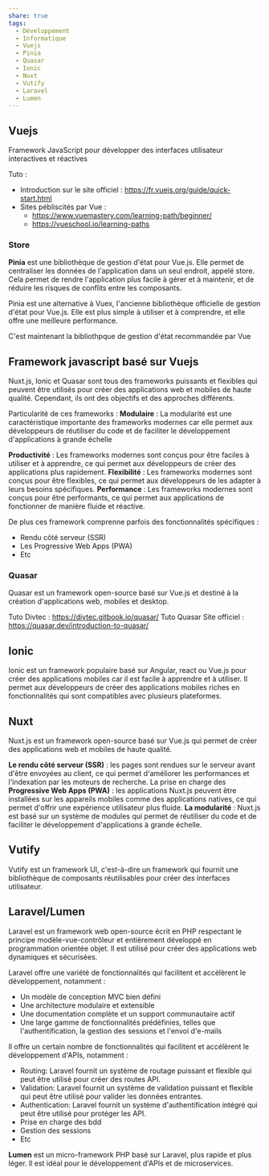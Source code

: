 ```yaml
---
share: true
tags:
  - Développement
  - Informatique
  - Vuejs
  - Pinia
  - Quasar
  - Ionic
  - Nuxt
  - Vutify
  - Laravel
  - Lumen
---
```


## Vuejs

Framework JavaScript pour développer des interfaces utilisateur interactives et réactives

Tuto :
- Introduction sur le site officiel : https://fr.vuejs.org/guide/quick-start.html
- Sites pébliscités par Vue : 
    - https://www.vuemastery.com/learning-path/beginner/
    - https://vueschool.io/learning-paths

### Store

**Pinia** est une bibliothèque de gestion d'état pour Vue.js. Elle permet de centraliser les données de l'application dans un seul endroit, appelé store. Cela permet de rendre l'application plus facile à gérer et à maintenir, et de réduire les risques de conflits entre les composants.

Pinia est une alternative à Vuex, l'ancienne bibliothèque officielle de gestion d'état pour Vue.js. Elle est plus simple à utiliser et à comprendre, et elle offre une meilleure performance.

C'est maintenant la bibliothpque de gestion d'état recommandée par Vue

## Framework javascript basé sur Vuejs

Nuxt.js, Ionic et Quasar sont tous des frameworks puissants et flexibles qui peuvent être utilisés pour créer des applications web et mobiles de haute qualité. Cependant, ils ont des objectifs et des approches différents.


Particularité de ces frameworks :
**Modulaire** : La modularité est une caractéristique importante des frameworks modernes car elle permet aux développeurs de réutiliser du code et de faciliter le développement d'applications à grande échelle

**Productivité** : Les frameworks modernes sont conçus pour être faciles à utiliser et à apprendre, ce qui permet aux développeurs de créer des applications plus rapidement.
**Flexibilité** : Les frameworks modernes sont conçus pour être flexibles, ce qui permet aux développeurs de les adapter à leurs besoins spécifiques.
**Performance** : Les frameworks modernes sont conçus pour être performants, ce qui permet aux applications de fonctionner de manière fluide et réactive.

De plus ces framework comprenne parfois des fonctionnalités spécifiques :
- Rendu côté serveur (SSR)
- Les Progressive Web Apps (PWA)
- Etc

### Quasar

Quasar est un framework open-source basé sur Vue.js et destiné à la création d'applications web, mobiles et desktop. 

Tuto Divtec : https://divtec.gitbook.io/quasar/
Tuto Quasar Site officiel : https://quasar.dev/introduction-to-quasar/

## Ionic

Ionic est un framework populaire basé sur Angular, react ou Vue.js pour créer des applications mobiles car il est facile à apprendre et à utiliser. Il permet aux développeurs de créer des applications mobiles riches en fonctionnalités qui sont compatibles avec plusieurs plateformes.

## Nuxt

Nuxt.js est un framework open-source basé sur Vue.js qui permet de créer des applications web et mobiles de haute qualité.

**Le rendu côté serveur (SSR)** : les pages sont rendues sur le serveur avant d'être envoyées au client, ce qui permet d'améliorer les performances et l'indexation par les moteurs de recherche.
La prise en charge des **Progressive Web Apps (PWA)** : les applications Nuxt.js peuvent être installées sur les appareils mobiles comme des applications natives, ce qui permet d'offrir une expérience utilisateur plus fluide.
**La modularité** : Nuxt.js est basé sur un système de modules qui permet de réutiliser du code et de faciliter le développement d'applications à grande échelle.


## Vutify

Vutify est un framework UI, c'est-à-dire un framework qui fournit une bibliothèque de composants réutilisables pour créer des interfaces utilisateur.

## Laravel/Lumen

Laravel est un framework web open-source écrit en PHP respectant le principe modèle-vue-contrôleur et entièrement développé en programmation orientée objet. Il est utilisé pour créer des applications web dynamiques et sécurisées.

Laravel offre une variété de fonctionnalités qui facilitent et accélèrent le développement, notamment :
- Un modèle de conception MVC bien défini
- Une architecture modulaire et extensible
- Une documentation complète et un support communautaire actif
- Une large gamme de fonctionnalités prédéfinies, telles que l'authentification, la gestion des sessions et l'envoi d'e-mails

Il offre un certain nombre de fonctionnalités qui facilitent et accélèrent le développement d'APIs, notamment :
- Routing: Laravel fournit un système de routage puissant et flexible qui peut être utilisé pour créer des routes API.
- Validation: Laravel fournit un système de validation puissant et flexible qui peut être utilisé pour valider les données entrantes.
- Authentication: Laravel fournit un système d'authentification intégré qui peut être utilisé pour protéger les API.
- Prise en charge des bdd
- Gestion des sessions
- Etc

**Lumen** est un micro-framework PHP basé sur Laravel, plus rapide et plus léger. Il est idéal pour le développement d'APIs et de microservices.

